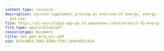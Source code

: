```yaml
---
content_type: resource
description: Lecture supplement proving an overview of energy, energy sources, conversions,
  and use.
file: https://ol-ocw-studio-app-qa.s3.amazonaws.com/courses/5-92-energy-environment-and-society-spring-2007/b41ea0033db50280f5d33e9e4933c62e_ees_gen_enrg_pic.pdf
file_type: application/pdf
resourcetype: Document
title: ees_gen_enrg_pic.pdf
uid: b41ea003-3db5-0280-f5d3-3e9e4933c62e
---
```

